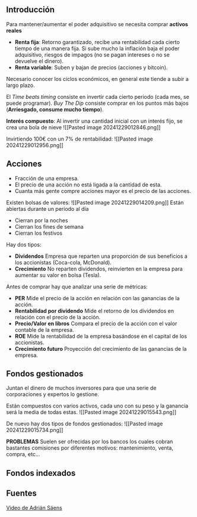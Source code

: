 
## Introducción
Para mantener/aumentar el poder adquisitivo se necesita comprar **activos reales**
+ **Renta fija**: Retorno garantizado, recibe una rentabilidad cada cierto tiempo de una manera fija. Si sube mucho la inflación baja el poder adquisitivo, riesgos de impagos (no se pagan intereses o no se devuelve el dinero).
+ **Renta variable**: Suben y bajan de precios (acciones y bitcoin).

Necesario conocer los ciclos económicos, en general este tiende a subir a largo plazo.

El *Time beats timing* consiste en invertir cada cierto periodo (cada mes, se puede programar).
*Buy The Dip* consiste comprar en los puntos más bajos (**Arriesgado, consume mucho tiempo**).

**Interés compuesto**: Al invertir una cantidad inicial con un interés fijo, se crea una bola de nieve
![[Pasted image 20241229012846.png]]

Invirtiendo 100€ con un 7% de rentabilidad:
![[Pasted image 20241229012956.png]]

## Acciones
+ Fracción de una empresa.
+ El precio de una acción no está ligada a la cantidad de esta.
+ Cuanta más gente compre acciones mayor es el precio de las acciones.

Existen bolsas de valores:
![[Pasted image 20241229014209.png]]
Están abiertas durante un periodo al día
+ Cierran por la noches
+ Cierran los fines de semana
+ Cierran los festivos

Hay dos tipos:

+ **Dividendos** Empresa que reparten una proporción de sus beneficios a los accionistas (Coca-cola, McDonald).
+ **Crecimiento** No reparten dividendos, reinvierten en la empresa para aumentar su valor en bolsa (Tesla).

Antes de comprar hay que analizar una serie de métricas:
+ **PER** Mide el precio de la acción en relación con las ganancias de la acción.
+ **Rentabilidad por dividendo** Mide el retorno de los dividendos en relación con el precio de la acción.
+ **Precio/Valor en libros** Compara el precio de la acción con el valor contable de la empresa.
+ **ROE** Mide la rentabilidad de la empresa basándose en el capital de los accionistas.
+ **Crecimiento futuro** Proyección del crecimiento de las ganancias de la empresa.

## Fondos gestionados
Juntan el dinero de muchos inversores para que una serie de corporaciones y expertos lo gestione.

Están compuestos con varios activos, cada uno con su peso y la ganancia será la media de todas estas.
![[Pasted image 20241229015543.png]]

De nuevo hay dos tipos de fondos gestionados:
![[Pasted image 20241229015734.png]]

**PROBLEMAS** Suelen ser ofrecidas por los bancos los cuales cobran bastantes comisiones por diferentes motivos: mantenimiento, venta, compra, etc...

## Fondos indexados

## Fuentes
[Video de Adrián Sáens](https://www.youtube.com/watch?v=LfusDfTljo4)
